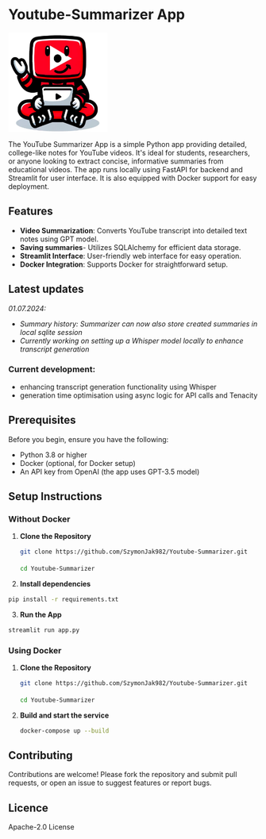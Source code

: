 # Youtube-Summarizer App

<img src="https://github.com/SzymonJak982/Youtube-Summarizer/blob/main/logo.png?raw=true" alt="Project Logo" width="200" height="200" title="Project Logo">


The YouTube Summarizer App is a simple Python app providing detailed, college-like notes for YouTube videos. It's ideal for students, researchers, or anyone looking to extract concise, informative summaries from educational videos. The app runs locally using FastAPI for backend and Streamlit for user interface. It is also equipped with Docker support for easy deployment.

## Features

- **Video Summarization**: Converts YouTube transcript into detailed text notes using GPT model.
- **Saving summaries**- Utilizes SQLAlchemy for efficient data storage. 
- **Streamlit Interface**: User-friendly web interface for easy operation.
- **Docker Integration**: Supports Docker for straightforward setup.

## Latest updates
*01.07.2024:*
- *Summary history: Summarizer can now also store created summaries in local sqlite session*
- *Currently working on setting up a Whisper model locally to enhance transcript generation*
### Current development:
   - enhancing transcript generation functionality using Whisper 
   - generation time optimisation using async logic for API calls and Tenacity 

## Prerequisites

Before you begin, ensure you have the following:
- Python 3.8 or higher
- Docker (optional, for Docker setup)
- An API key from OpenAI (the app uses GPT-3.5 model)

## Setup Instructions

### Without Docker

1. **Clone the Repository**
   
   ```bash
   git clone https://github.com/SzymonJak982/Youtube-Summarizer.git
   
   cd Youtube-Summarizer
   ```

3. **Install dependencies**
   
  ```bash
  pip install -r requirements.txt
  ```

3. **Run the App**
   
  ```bash
  streamlit run app.py
 ```

### Using Docker

1. **Clone the Repository**
   
   ```bash
   git clone https://github.com/SzymonJak982/Youtube-Summarizer.git
   
   cd Youtube-Summarizer
   ```

3. **Build and start the service**
   
   ```bash
   docker-compose up --build
   ```

## Contributing

Contributions are welcome! Please fork the repository and submit pull requests, or open an issue to suggest features or report bugs.

## Licence

Apache-2.0 License
